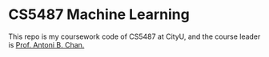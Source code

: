 # CS5487 Machine Learning
This repo is my coursework code of CS5487 at CityU, and the course leader is 
[Prof. Antoni B. Chan.](https://www.cs.cityu.edu.hk/~abchan/)

